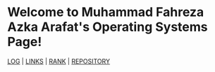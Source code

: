 # Welcome to Muhammad Fahreza Azka Arafat's Operating Systems Page!

[LOG](TXT/mylog.txt) | [LINKS](LINKS/) | [RANK](TXT/myrank.txt) | [REPOSITORY](https://github.com/profe7/os222/)
